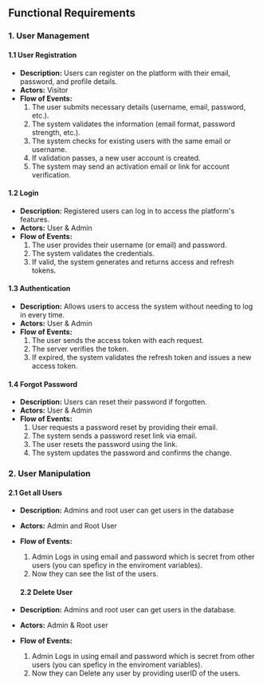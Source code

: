 
## Functional Requirements

### 1. User Management

#### 1.1 User Registration
- **Description:** Users can register on the platform with their email, password, and profile details.
- **Actors:** Visitor
- **Flow of Events:**
  1. The user submits necessary details (username, email, password, etc.).
  2. The system validates the information (email format, password strength, etc.).
  3. The system checks for existing users with the same email or username.
  4. If validation passes, a new user account is created.
  5. The system may send an activation email or link for account verification.

#### 1.2 Login
- **Description:** Registered users can log in to access the platform's features.
- **Actors:** User & Admin
- **Flow of Events:**
  1. The user provides their username (or email) and password.
  2. The system validates the credentials.
  3. If valid, the system generates and returns access and refresh tokens.

#### 1.3 Authentication
- **Description:** Allows users to access the system without needing to log in every time.
- **Actors:** User & Admin
- **Flow of Events:**
  1. The user sends the access token with each request.
  2. The server verifies the token.
  3. If expired, the system validates the refresh token and issues a new access token.

#### 1.4 Forgot Password
- **Description:** Users can reset their password if forgotten.
- **Actors:** User & Admin
- **Flow of Events:**
  1. User requests a password reset by providing their email.
  2. The system sends a password reset link via email.
  3. The user resets the password using the link.
  4. The system updates the password and confirms the change.

### 2. User Manipulation
#### 2.1 Get all Users
- **Description:** Admins and root user can get users in the database
- **Actors:** Admin and Root User
- **Flow of Events:**
  1. Admin Logs in using email and password which is secret from other users (you can speficy in the enviroment variables).
  2. Now they can see the list of the users.

  #### 2.2 Delete User
- **Description:** Admins and root user can get users in the database.
- **Actors:** Admin & Root user
- **Flow of Events:**
  1. Admin Logs in using email and password which is secret from other users (you can speficy in the enviroment variables).
  2. Now they can Delete any user by providing userID of the users.


